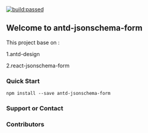 <a href="#" id="status-image-popup" title="Latest push build on default branch: passed" name="status-images" class="open-popup" data-ember-action="" data-ember-action-755="755">
    <img src="https://travis-ci.org/eddyzhang1986/antd-jsonschema-form.svg?branch=master" alt="build:passed"/>
</a>
<!--
<a href="https://codecov.io/gh/eddyzhang1986/antd-jsonschema-form">
  <img src="https://codecov.io/gh/eddyzhang1986/antd-jsonschema-form/branch/master/graph/badge.svg" alt="Codecov" />
</a>
-->

					
## Welcome to antd-jsonschema-form

  This project base on :

  1.antd-design

  2.react-jsonschema-form
   


### Quick Start

    npm install --save antd-jsonschema-form



### Support or Contact


### Contributors



